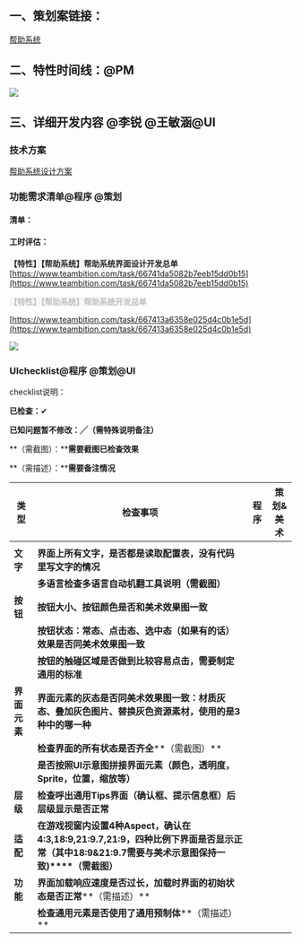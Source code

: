 ## 一、策划案链接：
[帮助系统](https://snh48group.yuque.com/zdlwma/kxyozs/abp5f46o5ervos5v)

## 二、特性时间线：@PM
![](https://cdn.nlark.com/yuque/0/2024/png/45533914/1720004698634-252bb515-18cd-4646-98fc-e54a30141af4.png)

## 三、详细开发内容 @李锐 @王敏涵@UI
### 技术方案
[帮助系统设计方案](https://snh48group.yuque.com/lw0nsy/zeet2g/gk163am0kuiyxrwq)

### 功能需求清单@程序 @策划
#### 清单：


#### 工时评估：
**<font style="color:rgb(38, 38, 38);background-color:rgb(247, 247, 247);">【特性】【帮助系统】帮助系统界面设计开发总单</font>**[https://www.teambition.com/task/66741da5082b7eeb15dd0b15](https://www.teambition.com/task/66741da5082b7eeb15dd0b15)

**<font style="color:rgb(191, 191, 191);background-color:rgb(247, 247, 247);">【特性】【帮助系统】帮助系统开发总单</font>**

[https://www.teambition.com/task/667413a6358e025d4c0b1e5d](https://www.teambition.com/task/667413a6358e025d4c0b1e5d)

![](https://cdn.nlark.com/yuque/0/2024/png/45533914/1720004929189-cc299647-a978-49a9-a490-e56d3c0974c9.png)



### UIchecklist@程序 @策划@UI
checklist说明：

**已检查：**✔

**已知问题暂不修改：╱（需特殊说明备注）**

**（需截图）：****需要截图已检查效果**

**（需描述）：****需要备注情况**

| **类型** | **检查事项** | **程序** | **策划&美术** |
| --- | --- | --- | --- |
| | | | |
| **文字** | **界面上所有文字，是否都是读取配置表，没有代码里写文字的情况** | | |
| | **多语言检查****多语言自动机翻工具说明****（需截图）** | | |
| **按钮** | **按钮大小、按钮颜色是否和美术效果图一致** | | |
| | **按钮状态：常态、点击态、选中态（如果有的话）效果是否同美术效果图一致** | | |
| | **按钮的触碰区域是否做到比较容易点击，需要制定通用的标准** | | |
| **界面元素** | **界面元素的灰态是否同美术效果图一致：材质灰态、叠加灰色图片、替换灰色资源素材，使用的是3种中的哪一种** | | |
| | **检查界面的所有状态是否齐全****（需截图）** | | |
| | **是否按照UI示意图拼接界面元素（颜色，透明度，Sprite，位置，缩放等）** | | |
| **层级** | **检查呼出通用Tips界面（确认框、提示信息框）后层级显示是否正常** | | |
| **适配** | **在游戏视窗内设置4种Aspect，确认在4:3,18:9,21:9.7,21:9，四种比例下界面是否显示正常（其中18:9&21:9.7需要与美术示意图保持一致)****（需截图）** | | |
| **功能** | **界面加载响应速度是否过长，加载时界面的初始状态是否正常****（需描述）** | | |
| | **检查通用元素是否使用了通用预制体****（需描述）** | | |






